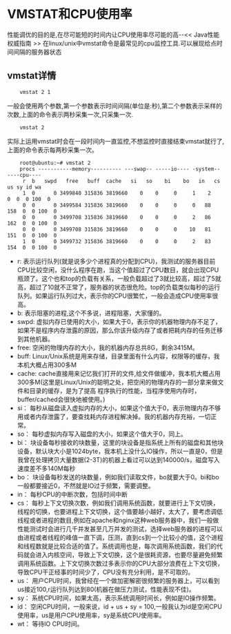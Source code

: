 # VMSTAT和CPU使用率
性能调优的目的是,在尽可能短的时间内让CPU使用率尽可能的高--<< Java性能权威指南 >>
在linux/unix中vmstat命令是最常见的cpu监控工具.可以展现给点时间间隔的服务器状态

## vmstat详情
```shell
	vmstat 2 1
```
一般会使用两个参数,第一个参数表示时间间隔(单位是:秒),第二个参数表示采样的次数,上面的命令表示两秒采集一次,只采集一次.
```shell
	vmstat 2
```
实际上运用vmstat时会在一段时间内一直监控,不想监控时直接结束vmstat就行了,上面的命令表示每两秒采集一次。


```shell
	root@ubuntu:~# vmstat 2
    procs -----------memory---------- ---swap-- -----io---- -system-- ----cpu----
     r  b   swpd   free   buff  cache   si   so    bi    bo   in   cs us sy id wa
     1  0      0 3499840 315836 3819660    0    0     0     1    2    0  0  0 100  0
     0  0      0 3499584 315836 3819660    0    0     0     0   88  158  0  0 100  0
     0  0      0 3499708 315836 3819660    0    0     0     2   86  162  0  0 100  0
     0  0      0 3499708 315836 3819660    0    0     0    10   81  151  0  0 100  0
     1  0      0 3499732 315836 3819660    0    0     0     2   83  154  0  0 100  0
```
- r: 表示运行队列(就是说多少个进程真的分配到CPU)，我测试的服务器目前CPU比较空闲，没什么程序在跑，当这个值超过了CPU数目，就会出现CPU瓶颈了。这个也和top的负载有关系，一般负载超过了3就比较高，超过了5就高，超过了10就不正常了，服务器的状态很危险。top的负载类似每秒的运行队列。如果运行队列过大，表示你的CPU很繁忙，一般会造成CPU使用率很高。
- b: 表示阻塞的进程,这个不多说，进程阻塞，大家懂的。
- swpd: 虚拟内存已使用的大小，如果大于0，表示你的机器物理内存不足了，如果不是程序内存泄露的原因，那么你该升级内存了或者把耗内存的任务迁移到其他机器。
- free: 空闲的物理内存的大小，我的机器内存总共8G，剩余3415M。
- buff:  Linux/Unix系统是用来存储，目录里面有什么内容，权限等的缓存，我本机大概占用300多M
- cache: cache直接用来记忆我们打开的文件,给文件做缓冲，我本机大概占用300多M(这里是Linux/Unix的聪明之处，把空闲的物理内存的一部分拿来做文件和目录的缓存，是为了提高 程序执行的性能，当程序使用内存时，buffer/cached会很快地被使用。)
- si： 每秒从磁盘读入虚拟内存的大小，如果这个值大于0，表示物理内存不够用或者内存泄露了，要查找耗内存进程解决掉。我的机器内存充裕，一切正常。
- so： 每秒虚拟内存写入磁盘的大小，如果这个值大于0，同上。
- bi： 块设备每秒接收的块数量，这里的块设备是指系统上所有的磁盘和其他块设备，默认块大小是1024byte，我本机上没什么IO操作，所以一直是0，但是我曾在处理拷贝大量数据(2-3T)的机器上看过可以达到140000/s，磁盘写入速度差不多140M每秒
- bo： 块设备每秒发送的块数量，例如我们读取文件，bo就要大于0。bi和bo一般都要接近0，不然就是IO过于频繁，需要调整。
- in： 每秒CPU的中断次数，包括时间中断
- cs： 每秒上下文切换次数，例如我们调用系统函数，就要进行上下文切换，线程的切换，也要进程上下文切换，这个值要越小越好，太大了，要考虑调低线程或者进程的数目,例如在apache和nginx这种web服务器中，我们一般做性能测试时会进行几千并发甚至几万并发的测试，选择web服务器的进程可以由进程或者线程的峰值一直下调，压测，直到cs到一个比较小的值，这个进程和线程数就是比较合适的值了。系统调用也是，每次调用系统函数，我们的代码就会进入内核空间，导致上下文切换，这个是很耗资源，也要尽量避免频繁调用系统函数。上下文切换次数过多表示你的CPU大部分浪费在上下文切换，导致CPU干正经事的时间少了，CPU没有充分利用，是不可取的。
- us： 用户CPU时间，我曾经在一个做加密解密很频繁的服务器上，可以看到us接近100,r运行队列达到80(机器在做压力测试，性能表现不佳)。
- sy： 系统CPU时间，如果太高，表示系统调用时间长，例如是IO操作频繁。
- id： 空闲CPU时间，一般来说，id + us + sy = 100,一般我认为id是空闲CPU使用率，us是用户CPU使用率，sy是系统CPU使用率。
- wt： 等待IO CPU时间。


